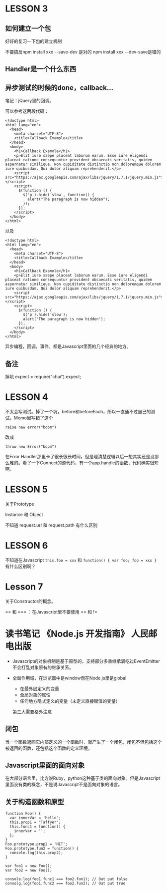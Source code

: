 # LESSON 3

## 如何建立一个包

好好的复习一下包的建立机制

不要搞反npm install xxx --save-dev 是对的 npm install xxx --dev-save是错的

## Handler是一个什么东西

## 异步测试的时候的done，callback...

笔记：jQuery里的回调。

可以参考这两段代码：

    <!doctype html>
    <html lang="en">
      <head>
        <meta charset="UTF-8">
        <title>Callback Example</title>
      </head>
      <body>
        <h1>Callback Examole</h1>
        <p>Elit iure saepe placeat laborum earum. Esse iure eligendi placeat ratione consequuntur provident obcaecati veritatis, quidem aspernatur similique. Non cupiditate distinctio non doloremque dolorem iure quibusdam. Qui dolor aliquam reprehenderit.</p>
        <script src="https://ajax.googleapis.com/ajax/libs/jquery/1.7.1/jquery.min.js"></script>
        <script>
          $(function () {
            $('p').hide('slow', function() {
              alert("The paragraph is now hidden");
            });
          });
        </script>
      </body>
    </html>

以及

    <!doctype html>
    <html lang="en">
      <head>
        <meta charset="UTF-8">
        <title>Callback Example</title>
      </head>
      <body>
        <h1>Callback Examole</h1>
        <p>Elit iure saepe placeat laborum earum. Esse iure eligendi placeat ratione consequuntur provident obcaecati veritatis, quidem aspernatur similique. Non cupiditate distinctio non doloremque dolorem iure quibusdam. Qui dolor aliquam reprehenderit.</p>
        <script src="https://ajax.googleapis.com/ajax/libs/jquery/1.7.1/jquery.min.js"></script>
        <script>
          $(function () {
            $('p').hide('slow');
            alert("The paragraph is now hidden");
          });
        </script>
      </body>
    </html>

异步编程，回调，事件，都是Javascript里面的几个经典的地方。

## 备注

掉坑 expect = require("chai").expect;

# LESSON 4

不太会写测试。掉了一个坑，before和beforeEach，所以一直通不过自己的测试。Memo里写错了这个

    raise new error("boom") 
    
改成

    throw new Error("boom")


在Error Handler那里卡了很长很长时间，但是理清楚逻辑以后一想其实还是没那么难的。看了一下Connect的源代码，有一个app.handle的函数，代码确实很短啊。

# LESSON 5

关于Prototype

Instance 和 Object

不知道 request.url 和 request.path 有什么区别

# LESSON 6

不知道在Javascript `this.foo = xxx` 和 `function() { var foo; foo = xxx }` 有什么区别啊？

# Lesson 7

关于Constructor的概念。

== 和 === ：在Javascript里不要使用 == 和 != 

# 读书笔记 《Node.js 开发指南》 人民邮电出版

-   Javascript的对象机制是基于原型的，支持部分多重继承满吃过EventEmitter不会打乱对象原有的继承关系。

-   全局作用域，在浏览器中是window而在Node.js里是global

    -   在最外层定义的变量
    -   全局对象的属性
    -   任何地方隐式定义的变量（未定义直接赋值的变量） 
    
    第三大需要格外注意

## 闭包

当一个函数返回它内部定义的一个函数时，就产生了一个闭包，闭包不但包括这个被返回的函数，还包括这个函数的定义环境。

## Javascript里面的面向对象

在大部分语言里，比方说Ruby，python这种基于类的面向对象。但是Javascript里面没有类的概念，不是说Javascript不是面向对象的语言。

## 关于构造函数和原型

    function Foo() {
      var innerVar = 'hello';
      this.prop1 = "Taffyer";
      this.func1 = function() {
        innerVar = '';
      };
    }
    Foo.prototype.prop2 = 'HIT';
    Foo.prototype.fun2 = function() {
      console.log(this.prop2);
    }

    var foo1 = new Foo();
    var foo2 = new Foo();

    console.log(foo1.func1 === foo2.fun1); // Out put false
    consolg.log(foo1.func2 === foo2.fun2); // Out put true
